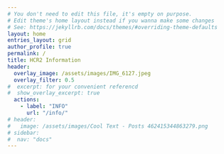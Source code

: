 ```yaml
---
# You don't need to edit this file, it's empty on purpose.
# Edit theme's home layout instead if you wanna make some changes
# See: https://jekyllrb.com/docs/themes/#overriding-theme-defaults
layout: home
entries_layout: grid
author_profile: true
permalink: /
title: HCR2 Information
header:
  overlay_image: /assets/images/IMG_6127.jpeg
  overlay_filter: 0.5
#  excerpt: for your convenient referencd
#  show_overlay_excerpt: true
  actions:
    - label: "INFO"
      url: "/info/" 
# header:
#   image: /assets/images/Cool Text - Posts 462415344863279.png
# sidebar:
#  nav: "docs"
---
```


